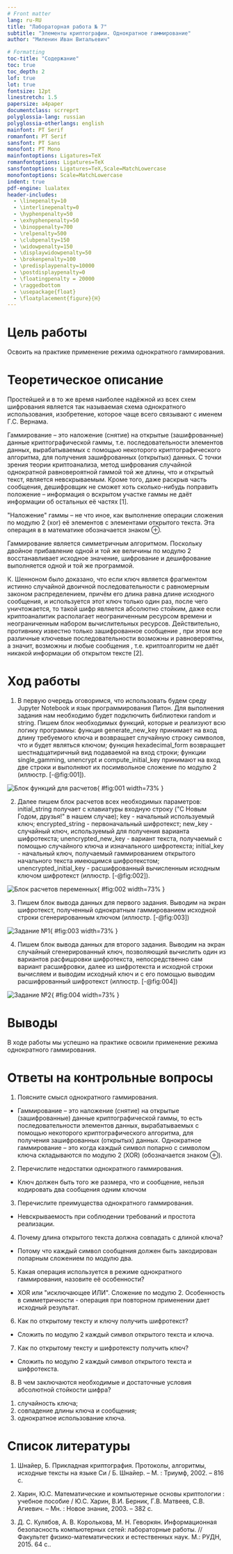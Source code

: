 ```yaml
---
# Front matter
lang: ru-RU
title: "Лабораторная работа № 7"
subtitle: "Элементы криптографии. Однократное гаммирование"
author: "Миленин Иван Витальевич"

# Formatting
toc-title: "Содержание"
toc: true
toc_depth: 2
lof: true
lot: true
fontsize: 12pt
linestretch: 1.5
papersize: a4paper
documentclass: scrreprt
polyglossia-lang: russian
polyglossia-otherlangs: english
mainfont: PT Serif
romanfont: PT Serif
sansfont: PT Sans
monofont: PT Mono
mainfontoptions: Ligatures=TeX
romanfontoptions: Ligatures=TeX
sansfontoptions: Ligatures=TeX,Scale=MatchLowercase
monofontoptions: Scale=MatchLowercase
indent: true
pdf-engine: lualatex
header-includes:
  - \linepenalty=10
  - \interlinepenalty=0
  - \hyphenpenalty=50
  - \exhyphenpenalty=50
  - \binoppenalty=700
  - \relpenalty=500
  - \clubpenalty=150
  - \widowpenalty=150
  - \displaywidowpenalty=50
  - \brokenpenalty=100
  - \predisplaypenalty=10000
  - \postdisplaypenalty=0
  - \floatingpenalty = 20000
  - \raggedbottom
  - \usepackage{float}
  - \floatplacement{figure}{H}
---
```


# Цель работы

Освоить на практике применение режима однократного гаммирования.

# Теоретическое описание

Простейшей и в то же время наиболее надёжной из всех схем шифрования является так
называемая схема однократного использования, изобретение, которое чаще всего
связывают с именем Г.С. Вернама.

Гаммирование – это наложение (снятие) на открытые (зашифрованные) данные криптографической гаммы, т.е. последовательности элементов данных, вырабатываемых с помощью некоторого криптографического алгоритма, для получения зашифрованных (открытых) данных. С точки зрения теории криптоанализа, метод шифрования случайной однократной равновероятной гаммой той же длины, что и открытый текст, является невскрываемым. Кроме того, даже раскрыв часть сообщения, дешифровщик не сможет хоть сколько-нибудь поправить положение – информация о вскрытом участке гаммы не даёт информации об остальных её частях [1].

"Наложение" гаммы – не что иное, как выполнение операции сложения по модулю 2 (xor) её элементов с элементами открытого текста. Эта операция в в математике обозначается знаком $\oplus$.

Гаммирование является симметричным алгоритмом. Поскольку двойное прибавление одной и той же величины по модулю 2 восстанавливает исходное значение, шифрование и дешифрование выполняется одной и той же программой.

К. Шенноном было доказано, что если ключ является фрагментом истинно случайной двоичной последовательности с равномерным законом распределением, причём его длина равна длине исходного сообщения, и используется этот ключ только один раз, после чего уничтожается, то такой шифр является абсолютно стойким, даже если криптоаналитик располагает неограниченным ресурсом времени и неограниченным набором вычислительных ресурсов. Действительно, противнику известно только зашифрованное сообщение , при этом все различные ключевые последовательности возможны и равновероятны, а значит, возможны и любые сообщения , т.е. криптоалгоритм не даёт никакой информации об открытом тексте [2].

# Ход работы

1. В первую очередь оговоримся, что использовать будем среду Jupyter Notebook и язык программирования Питон. Для выполнения задания нам необходимо будет подключить библиотеки random и string. Пишем блок необходимых функций, которые и реализуют всю логику программы: функция generate_new_key принимает на вход длину требуемого ключа и возвращает случайную строку символов, что и будет являться ключом; функция hexadecimal_form возвращает шестнадцатиричный вид подаваемой на вход строки; функции single_gamming, unencrypt и compute_initial_key принимают на вход две строки и выполняют их посимвольное сложение по модулю 2 (иллюстр. [-@fig:001]).

![Блок функций для расчетов](image/report/1.png){ #fig:001 width=73% }

2. Далее пишем блок расчетов всех необходимых параметров: initial_string получает с клавиатуры входную строку ("С Новым Годом, друзья!" в нашем случае); key - начальный используемый ключ; encrypted_string - первоначальный шифротекст; new_key - случайный ключ, используемый для получения варианта шифротекста; unencrypted_new_key - вариант текста, получаемый с помощью случайного ключа и изначального шифротекста; initial_key - начальный ключ, получаемый гаммированием открытого начального текста имеющимся шифротекстом; unencrypted_initial_key - расшифрованный вычисленным исходным ключом шифротекст (иллюстр. [-@fig:002]).

![Блок расчетов переменных](image/report/2.png){ #fig:002 width=73% }

3. Пишем блок вывода данных для первого задания. Выводим на экран шифротекст, полученный однократным гаммированием исходной строки сгенерированным ключом (иллюстр. [-@fig:003])

![Задание №1](image/report/3.png){ #fig:003 width=73% }

4. Пишем блок вывода данных для второго задания. Выводим на экран случайный сгенерированный ключ, позволяющий вычислить один из вариантов расфишровки шифротекста, непосредственно сам вариант расшифровки, далее из шифротекста и исходной строки вычисляем и выводим исходный ключ и с его помощью выводим расшифрованный шифротекст (иллюстр. [-@fig:004])

![Задание №2](image/report/4.png){ #fig:004 width=73% }

# Выводы

В ходе работы мы успешно на практике освоили применение режима однократного гаммирования.

# Ответы на контрольные вопросы

1. Поясните смысл однократного гаммирования.
  * Гаммирование – это наложение (снятие) на открытые (зашифрованные) данные криптографической гаммы, то есть последовательности элементов данных, вырабатываемых с помощью некоторого криптографического алгоритма, для получения зашифрованных (открытых) данных. Однократное гаммирование – это когда каждый символ попарно с символом ключа складываются по модулю 2 (XOR) (обозначается знаком $\oplus$).

2. Перечислите недостатки однократного гаммирования.
  * Ключ должен быть того же размера, что и сообщение, нельзя кодировать два сообщения одним ключом 

3. Перечислите преимущества однократного гаммирования.
  * Невскрываемость при соблюдении требований и простота реализации.

4. Почему длина открытого текста должна совпадать с длиной ключа?
  * Потому что каждый символ сообщения должен быть закодирован попарным сложением по модулю два.

5. Какая операция используется в режиме однократного гаммирования, назовите её особенности?
  * XOR или "исключающее ИЛИ". Сложение по модулю 2. Особенность в симметричности - операция при повторном применении дает исходный результат. 

6. Как по открытому тексту и ключу получить шифротекст?
  * Сложить по модулю 2 каждый символ открытого текста и ключа.

7. Как по открытому тексту и шифротексту получить ключ?
  * Сложить по модулю 2 каждый символ открытого текста и шифротекста.

8. В чем заключаются необходимые и достаточные условия абсолютной стойкости шифра?
  1) случайность ключа;
  2) совпадение длины ключа и сообщения;
  3) однократное использование ключа.

# Список литературы

1. Шнайер, Б. Прикладная криптография. Протоколы, алгоритмы, исходные тексты на языке Си / Б. Шнайер. – М. : Триумф, 2002. – 816 с.

2. Харин, Ю.С. Математические и компьютерные основы криптологии : учебное пособие / Ю.С. Харин, В.И. Берник, Г.В. Матвеев, С.В. Агиевич. – Мн. : Новое знание, 2003. – 382 с.

3. Д. С. Кулябов, А. В. Королькова, М. Н. Геворкян. Информационная безопасность компьютерных сетей: лабораторные работы. // Факультет физико-математических и естественных наук. M.: РУДН, 2015. 64 с..